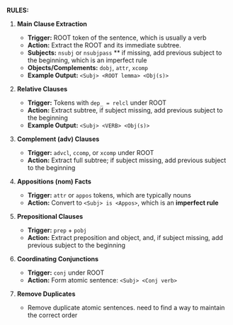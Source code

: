**RULES:**
1. **Main Clause Extraction**
   - **Trigger:** ROOT token of the sentence, which is usually a verb
   - **Action:** Extract the ROOT and its immediate subtree.  
   - **Subjects:** `nsubj` or `nsubjpass` ** if missing, add previous subject to the beginning, which is an imperfect rule
   - **Objects/Complements:** `dobj`, `attr`, `xcomp` 
   - **Example Output:** `<Subj> <ROOT lemma> <Obj(s)>`

2. **Relative Clauses**
   - **Trigger:** Tokens with `dep_ = relcl` under ROOT  
   - **Action:** Extract subtree,  if subject missing, add previous subject to the beginning
   - **Example Output:** `<Subj> <VERB> <Obj(s)>`

3. **Complement (adv) Clauses**
   - **Trigger:** `advcl`, `ccomp`, or `xcomp` under ROOT  
   - **Action:** Extract full subtree; if subject missing, add previous subject to the beginning

4. **Appositions (nom) Facts**
   - **Trigger:** `attr` or `appos` tokens, which are typically nouns
   - **Action:** Convert to `<Subj> is <Appos>`, which is an **imperfect rule**

5. **Prepositional Clauses**
   - **Trigger:** `prep` + `pobj`  
   - **Action:** Extract preposition and object, and,  if subject missing, add previous subject to the beginning

6. **Coordinating Conjunctions**
   - **Trigger:** `conj` under ROOT  
   - **Action:** Form atomic sentence: `<Subj> <Conj verb>`  

7. **Remove Duplicates**
   - Remove duplicate atomic sentences. need to find a way to maintain the correct order
